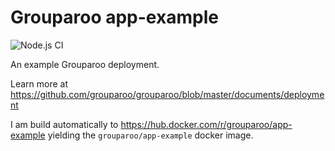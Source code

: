 # Grouparoo app-example

![Node.js CI](https://github.com/grouparoo/app-example/workflows/Node.js%20CI/badge.svg)

An example Grouparoo deployment.

Learn more at https://github.com/grouparoo/grouparoo/blob/master/documents/deployment

I am build automatically to https://hub.docker.com/r/grouparoo/app-example yielding the `grouparoo/app-example` docker image.
